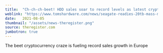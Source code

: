 ```yaml
---
title:  "Ch-ch-ch-beet! HDD sales soar to record levels as latest crypto craze sweeps Europe"
weblink: "https://www.tomshardware.com/news/seagate-readies-20tb-mass-market-hdds"
date:   2021-08-05
thumbnail: "/assets/news-theregister.png"
source: theregister.com
jumbotron: true
---
```

The beet cryptocurrency craze is fueling record sales growth in Europe
